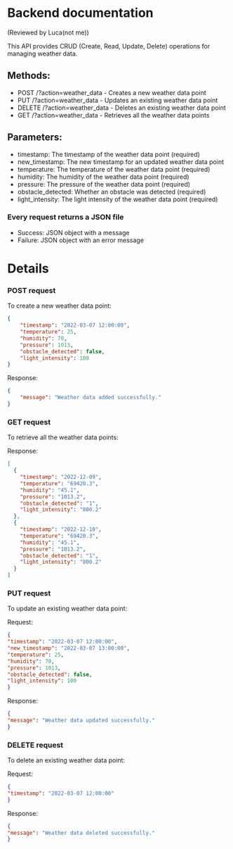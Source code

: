 # Backend documentation
(Reviewed by Luca(not me))

This API provides CRUD (Create, Read, Update, Delete) operations for managing weather data.


## Methods:

- POST /?action=weather_data - Creates a new weather data point
- PUT /?action=weather_data - Updates an existing weather data point
- DELETE /?action=weather_data - Deletes an existing weather data point
- GET /?action=weather_data - Retrieves all the weather data points

## Parameters:

- timestamp: The timestamp of the weather data point (required)
- new_timestamp: The new timestamp for an updated weather data point
- temperature: The temperature of the weather data point (required)
- humidity: The humidity of the weather data point (required)
- pressure: The pressure of the weather data point (required)
- obstacle_detected: Whether an obstacle was detected (required)
- light_intensity: The light intensity of the weather data point (required)

### __Every request returns a JSON file__
- Success: JSON object with a message
- Failure: JSON object with an error message


# Details




### POST request

To create a new weather data point:


```json
{
    "timestamp": "2022-03-07 12:00:00",
    "temperature": 25,
    "humidity": 70,
    "pressure": 1013,
    "obstacle_detected": false,
    "light_intensity": 100
}
```

Response:
```json
{
    "message": "Weather data added successfully."
}
```





### GET request

To retrieve all the weather data points:


Response:

```json
[
  {
    "timestamp": "2022-12-09",
    "temperature": "69420.3",
    "humidity": "45.1",
    "pressure": "1013.2",
    "obstacle_detected": "1",
    "light_intensity": "800.2"
  },
  {
    "timestamp": "2022-12-10",
    "temperature": "69420.3",
    "humidity": "45.1",
    "pressure": "1013.2",
    "obstacle_detected": "1",
    "light_intensity": "800.2"
  }
]
```

### PUT request
To update an existing weather data point:

Request:

```json
{
"timestamp": "2022-03-07 12:00:00",
"new_timestamp": "2022-03-07 13:00:00",
"temperature": 25,
"humidity": 70,
"pressure": 1013,
"obstacle_detected": false,
"light_intensity": 100
}
```

Response:

```json
{
"message": "Weather data updated successfully."
}
```

### DELETE request

To delete an existing weather data point:

Request:

```json
{
"timestamp": "2022-03-07 12:00:00"
}
```

Response:

```json
{
"message": "Weather data deleted successfully."
}
```

